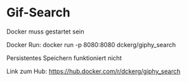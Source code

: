 # Gif-Search
Docker muss gestartet sein

Docker Run: docker run  -p 8080:8080 dckerg/giphy_search

Persistentes Speichern funktioniert nicht

Link zum Hub: https://hub.docker.com/r/dckerg/giphy_search
